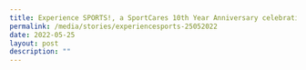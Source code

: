 ```yaml
---
title: Experience SPORTS!, a SportCares 10th Year Anniversary celebration event
permalink: /media/stories/experiencesports-25052022
date: 2022-05-25
layout: post
description: ""
---
```

